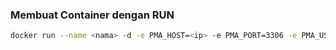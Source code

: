### Membuat Container dengan RUN

```bash
docker run --name <nama> -d -e PMA_HOST=<ip> -e PMA_PORT=3306 -e PMA_USER=<user> -e PMA_PASSWORD=<passwd> -p <port_akses>:<port_docker> phpmyadmin
```
